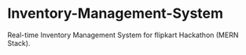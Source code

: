 # Inventory-Management-System
Real-time Inventory Management System for flipkart Hackathon (MERN Stack).
